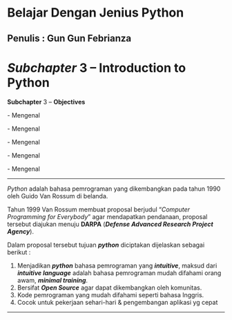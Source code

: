 # Belajar Dengan Jenius Python

## Penulis : Gun Gun Febrianza

# *Subchapter* 3 – Introduction to Python

**Subchapter** 3 – **Objectives**

\-    Mengenal 

\-    Mengenal 

\-    Mengenal

\-    Mengenal

\-    Mengenal 

--------------------------------

*Python* adalah bahasa pemrograman  yang dikembangkan pada tahun 1990 oleh Guido Van Rossum di belanda. 

Tahun 1999 Van Rossum membuat proposal berjudul “*Computer Programming for Everybody*” agar mendapatkan pendanaan, proposal tersebut diajukan menuju **DARPA** (***Defense Advanced Research Project Agency***).

Dalam proposal tersebut tujuan ***python*** diciptakan dijelaskan sebagai berikut :

1. Menjadikan ***python*** bahasa pemrograman yang ***intuitive***, maksud dari ***intuitive language*** adalah bahasa pemrograman mudah difahami orang awam, ***minimal training***. 
2. Bersifat ***Open Source*** agar dapat dikembangkan oleh komunitas.
3. Kode pemrograman yang mudah difahami seperti bahasa Inggris.
4. Cocok untuk pekerjaan sehari-hari & pengembangan aplikasi yg cepat

--------------



 

